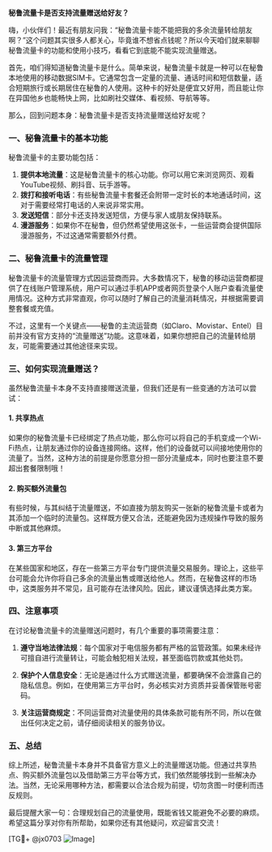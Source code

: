 **秘鲁流量卡是否支持流量赠送给好友？**

嗨，小伙伴们！最近有朋友问我：“秘鲁流量卡能不能把我的多余流量转给朋友啊？”这个问题其实很多人都关心，毕竟谁不想省点钱呢？所以今天咱们就来聊聊秘鲁流量卡的功能和使用小技巧，看看它到底能不能实现流量赠送。

首先，咱们得知道秘鲁流量卡是什么。简单来说，秘鲁流量卡就是一种可以在秘鲁本地使用的移动数据SIM卡。它通常包含一定量的流量、通话时间和短信数量，适合短期旅行或长期居住在秘鲁的人使用。这种卡的好处是便宜又好用，而且能让你在异国他乡也能畅快上网，比如刷社交媒体、看视频、导航等等。

那么，回到问题本身：秘鲁流量卡是否支持流量赠送给好友呢？

### 一、秘鲁流量卡的基本功能

秘鲁流量卡的主要功能包括：

1. **提供本地流量**：这是秘鲁流量卡的核心功能。你可以用它来浏览网页、观看YouTube视频、刷抖音、玩手游等。
2. **拨打和接听电话**：有些秘鲁流量卡套餐还会附带一定时长的本地通话时间，这对于需要经常打电话的人来说非常实用。
3. **发送短信**：部分卡还支持发送短信，方便与家人或朋友保持联系。
4. **漫游服务**：如果你不在秘鲁，但仍然希望使用这张卡，一些运营商会提供国际漫游服务，不过这通常需要额外付费。

### 二、秘鲁流量卡的流量管理

秘鲁流量卡的流量管理方式因运营商而异。大多数情况下，秘鲁的移动运营商都提供了在线账户管理系统，用户可以通过手机APP或者网页登录个人账户查看流量使用情况。这种方式非常直观，你可以随时了解自己的流量消耗情况，并根据需要调整套餐或充值。

不过，这里有一个关键点——秘鲁的主流运营商（如Claro、Movistar、Entel）目前并没有官方支持的“流量赠送”功能。这意味着，如果你想把自己的流量转给朋友，可能需要通过其他途径来实现。

### 三、如何实现流量赠送？

虽然秘鲁流量卡本身不支持直接赠送流量，但我们还是有一些变通的方法可以尝试：

#### 1. **共享热点**
   如果你的秘鲁流量卡已经绑定了热点功能，那么你可以将自己的手机变成一个Wi-Fi热点，让朋友通过你的设备连接网络。这样，他们的设备就可以间接地使用你的流量了。当然，这种方法的前提是你愿意分担一部分流量成本，同时也要注意不要超出套餐限制哦！

#### 2. **购买额外流量包**
   有些时候，与其纠结于流量赠送，不如直接为朋友购买一张新的秘鲁流量卡或者为其添加一个临时的流量包。这样既方便又合法，还能避免因为违规操作导致的服务中断或其他麻烦。

#### 3. **第三方平台**
   在某些国家和地区，存在一些第三方平台专门提供流量交易服务。理论上，这些平台可能会允许你将自己多余的流量出售或赠送给他人。然而，在秘鲁这样的市场中，这类服务并不常见，且可能存在法律风险。因此，建议谨慎选择此类方案。

### 四、注意事项

在讨论秘鲁流量卡的流量赠送问题时，有几个重要的事项需要注意：

1. **遵守当地法律法规**：每个国家对于电信服务都有严格的监管政策。如果未经许可擅自进行流量转让，可能会触犯相关法规，甚至面临罚款或其他处罚。
   
2. **保护个人信息安全**：无论是通过什么方式赠送流量，都要确保不会泄露自己的隐私信息。例如，在使用第三方平台时，务必核实对方资质并妥善保管账号密码。

3. **关注运营商规定**：不同运营商对流量使用的具体条款可能有所不同，所以在做出任何决定之前，请仔细阅读相关的服务协议。

### 五、总结

综上所述，秘鲁流量卡本身并不具备官方意义上的流量赠送功能。但通过共享热点、购买额外流量包以及借助第三方平台等方式，我们依然能够找到一些解决办法。当然，无论采用哪种方法，都需要以合法合规为前提，切勿贪图一时便利而违反规则。

最后提醒大家一句：合理规划自己的流量使用，既能省钱又能避免不必要的麻烦。希望这篇分享对你有所帮助，如果你还有其他疑问，欢迎留言交流！

[TG💪+ @jx0703 ![Image](https://github.com/user-attachments/assets/dbca1d08-cadb-493c-b0ec-ad6f7a83f270)]